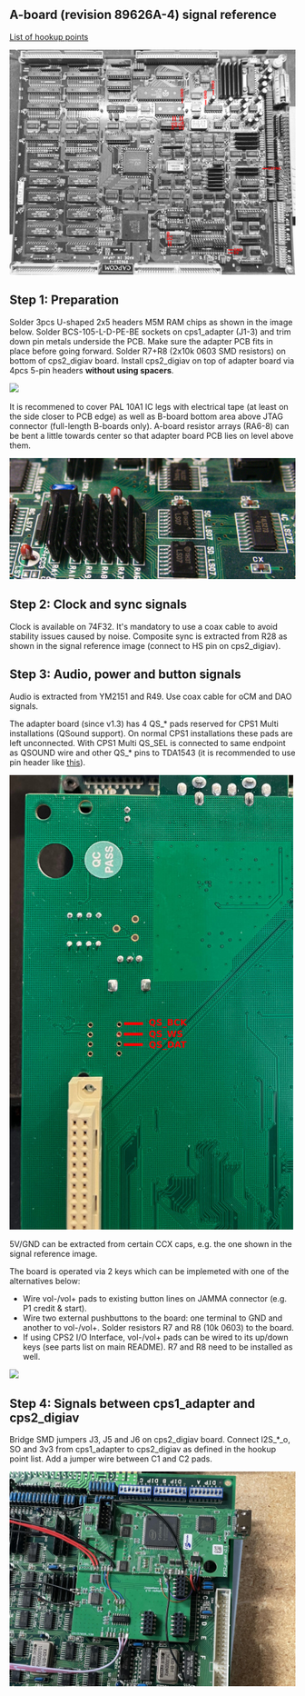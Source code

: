 A-board (revision 89626A-4) signal reference
--------------------------
[List of hookup points](./cps1_hookup_points.txt)

![](cps1_hookup_points.jpg)


Step 1: Preparation
--------------------------

Solder 3pcs U-shaped 2x5 headers M5M RAM chips as shown in the image below. Solder BCS-105-L-D-PE-BE sockets on cps1_adapter (J1-3) and trim down pin metals underside the PCB. Make sure the adapter PCB fits in place before going forward. Solder R7+R8 (2x10k 0603 SMD resistors) on bottom of cps2_digiav board. Install cps2_digiav on top of adapter board via 4pcs 5-pin headers **without using spacers**.

![](install-1.jpg)

It is recommened to cover PAL 10A1 IC legs with electrical tape (at least on the side closer to PCB edge) as well as B-board bottom area above JTAG connector (full-length B-boards only). A-board resistor arrays (RA6-8) can be bent a little towards center so that adapter board PCB lies on level above them.

![](install-2.jpg)


Step 2: Clock and sync signals
--------------------------

Clock is available on 74F32. It's mandatory to use a coax cable to avoid stability issues caused by noise. Composite sync is extracted from R28 as shown in the signal reference image (connect to HS pin on cps2_digiav).


Step 3: Audio, power and button signals
--------------------------

Audio is extracted from YM2151 and R49. Use coax cable for oCM and DAO signals.

The adapter board (since v1.3) has 4 QS_* pads reserved for CPS1 Multi installations (QSound support). On normal CPS1 installations these pads are left unconnected. With CPS1 Multi QS_SEL is connected to same endpoint as QSOUND wire and other QS_* pins to TDA1543 (it is recommended to use pin header like [this](https://www.digikey.fi/en/products/detail/sullins-connector-solutions/SWR25X-NRTC-S03-RB-BA/2769661)).

![](install-cps1multi.jpg)

5V/GND can be extracted from certain CCX caps, e.g. the one shown in the signal reference image.

The board is operated via 2 keys which can be implemeted with one of the alternatives below:
* Wire vol-/vol+ pads to existing button lines on JAMMA connector (e.g. P1 credit & start).
* Wire two external pushbuttons to the board: one terminal to GND and another to vol-/vol+. Solder resistors R7 and R8 (10k 0603) to the board.
* If using CPS2 I/O Interface, vol-/vol+ pads can be wired to its up/down keys (see parts list on main README). R7 and R8 need to be installed as well.

![](install-3.jpg)


Step 4: Signals between cps1_adapter and cps2_digiav
--------------------------

Bridge SMD jumpers J3, J5 and J6 on cps2_digiav board. Connect I2S_*_o, SO and 3v3 from cps1_adapter to cps2_digiav as defined in the hookup point list. Add a jumper wire between C1 and C2 pads.

![](install-4.jpg)


